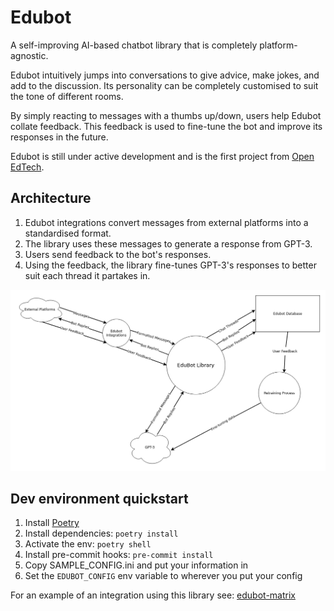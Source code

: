# Edubot

A self-improving AI-based chatbot library that is completely platform-agnostic.

Edubot intuitively jumps into conversations to give advice, make jokes, and add to the discussion. Its personality can be completely customised to suit the tone of different rooms.

By simply reacting to messages with a thumbs up/down, users help Edubot collate feedback. This feedback is used to fine-tune the bot and improve its responses in the future.

Edubot is still under active development and is the first project from [Open EdTech](https://openedtech.global).

## Architecture
1. Edubot integrations convert messages from external platforms into a standardised format.
1. The library uses these messages to generate a response from GPT-3.
1. Users send feedback to the bot's responses.
1. Using the feedback, the library fine-tunes GPT-3's responses to better suit each thread it partakes in.

![Edubot Architecture Diagram](docs/edubot.png)

## Dev environment quickstart
1. Install [Poetry](https://python-poetry.org/docs/)
1. Install dependencies: `poetry install`
1. Activate the env: `poetry shell`
1. Install pre-commit hooks: `pre-commit install`
1. Copy SAMPLE_CONFIG.ini and put your information in
1. Set the `EDUBOT_CONFIG` env variable to wherever you put your config

For an example of an integration using this library see: [edubot-matrix](https://github.com/openedtech/edubot-matrix)
